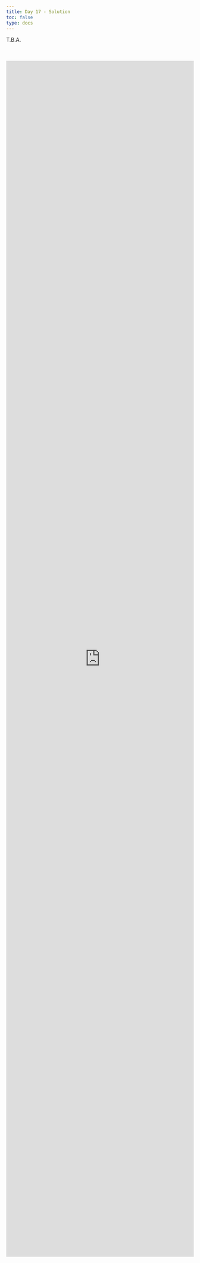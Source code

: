 ```yaml
---
title: Day 17 - Solution
toc: false
type: docs
---
```


T.B.A.

<br>
<br>
<iframe 
    style="width: 100%; height: 80vh;" 
    src="https://lichess.org/study/embed/PrONOirR/VQxgsG0o" 
    frameborder="0">
</iframe> 

